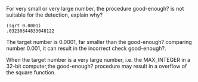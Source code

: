 
For very small or very large number, the procedure  good-enough?  is not 
suitable for the detection, explain why?


    (sqrt 0.0001)
    .03230844833048122

The target number is 0.0001, far smaller than the good-enough? 
comparing number 0.001, it can result in the incorrect check good-enough?.

When the target number is a very large number, i.e. the MAX_INTEGER in
a 32-bit computer,the good-enough? procedure may result in a overflow of
the square function.
